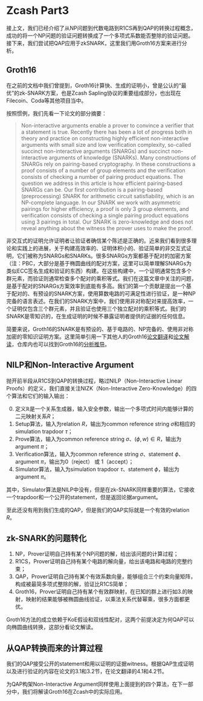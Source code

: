 # Zcash Part3

接上文，我们已经介绍了从NP问题到代数电路到R1CS再到QAP的转换过程概念，成功的将一个NP问题的验证问题转换成了一个多项式系数能否整除的验证问题。接下来，我们尝试把QAP应用于zkSNARK，这里我们用Groth16方案来进行分析。

## Groth16

在之前的文档中我们曾提到，Groth16计算快、生成的证明小，曾是公认的“最优”的zk-SNARK方案，也是Zcash Sapling协议的重要组成部分，也出现在Filecoin、Coda等其他项目当中。

按照惯例，我们先看一下论文的部分摘要：

> Non-interactive arguments enable a prover to convince a verifier that a statement is true. Recently there has been a lot of progress both in theory and practice on constructing highly efficient non-interactive arguments with small size and low verification complexity, so-called succinct non-interactive arguments (SNARGs) and succinct non-interactive arguments of knowledge (SNARKs). Many constructions of SNARGs rely on pairing-based cryptography. In these constructions a proof consists of a number of group elements and the verification consists of checking a number of pairing product equations. The question we address in this article is how efficient pairing-based SNARGs can be. Our first contribution is a pairing-based (preprocessing) SNARK for arithmetic circuit satisfiability, which is an NP-complete language. In our SNARK we work with asymmetric pairings for higher efficiency, a proof is only 3 group elements, and verification consists of checking a single pairing product equations using 3 pairings in total. Our SNARK is zero-knowledge and does not reveal anything about the witness the prover uses to make the proof.

非交互式的证明允许证明者让验证者确信某个陈述是正确的。近来我们看到很多理论和实践上的进展，关于构建高效率的、证明体积小的、验证简单的非交互式证明，它们被称为SNARGs和SNARKs。很多SNARGs方案都基于配对的加密方案（注：PBC，大部分是基于椭圆曲线的配对方案，这里可以简单理解SNARGs为类似ECC签名生成和验证的东西）构建。在这些构建中，一个证明通常包含多个群元素，而验证则通常检查多个配对的乘积等式。我们在这篇文章中关注的问题，是基于配对的SNARGs方案效率到底能有多高。我们的第一个贡献是提出一个基于配对的、有预设的SNARK方案，使用算数电路的可满足性进行验证，是一种NP完备的语言表述。在我们的SNARK方案中，我们使用非对称配对来提高效率，一个证明仅包含三个群元素，并且验证也使用三个独立配对的乘积等式。我们的SNARK是零知识的，在生成证明的时候不暴露证明者提供的证据的任何信息。

简要来说，Groth16的SNARK是有预设的、基于电路的、NP完备的、使用非对称加密的零知识证明方案。这里简单引用一下其他人的Groth16[论文翻译](https://blog.csdn.net/mutourend/article/details/116405240)和[论文解读](https://www.btchangqing.cn/185490.html)，仓库内也可以找到Groth16的[分析推导](./groth16%E6%96%B9%E6%A1%88%E5%88%86%E6%9E%90.pdf)。

## NILP和Non-Interactive Argument

抛开前半段从R1CS到QAP的转换过程，略过NILP（Non-Interactive Linear Proofs）的定义，我们直接关注NIZK（Non-Interactive Zero-Knowledge）的四个算法和它们的输入输出：

0. 定义$\mathbb{R}$是一个关系生成器，输入安全参数，输出一个多项式时间内能够计算的二元映射关系$R$；
1. Setup算法，输入为relation $R$，输出为common reference string $\sigma$和相应的simulation trapdoor $\tau$；
2. Prove算法，输入为common reference string $\sigma$、$(\phi,w)\in R$，输出为argument $\pi$；
3. Verification算法，输入为common reference string $\sigma$、statement $\phi$、argument $\pi$，输出为0（reject） 或 1（accept）；
4. Simulator算法，输入为simulation trapdoor $\tau$、statement $\phi$，输出为argument $\pi$。

其中，Simulator算法是NILP中没有，但是在zk-SNARK同样重要的算法，它接收一个trapdoor和一个公开的statement，但是返回论据argument。

至此还没有用到我们生成的QAP，但是我们的QAP实际就是一个有效的relation $R$。

## zk-SNARK的问题转化

1. NP，Prover证明自己持有某个NP问题的解，给出该问题的计算过程；
2. R1CS，Prover证明自己持有某个电路的解向量，给出该电路和电路的完整约束；
3. QAP，Prover证明自己持有某个有效系数向量，能够组合三个约束向量矩阵，构成被最简多项式整除的解，验证比R1CS简单；
4. Groth16，Prover证明自己持有某个有效群映射，在已知的群上进行如3.的映射，映射的结果能够被椭圆曲线验证，以乘法关系代替幂乘，很多方面都更优。

Groth16方法的成立依赖于KoE假设和双线性配对，这两个前提决定为何QAP可以向椭圆曲线转换，这部分看论文解读。

## 从QAP转换而来的计算过程

我们的QAP接受公开的statement和用以证明的证据witness。根据QAP生成证明以及进行验证的内容在论文的3.1和3.2节，在论文翻译的4.1和4.2节。

为QAP构架Non-Interactive Argument同样使用上面提到的四个算法，在下一部分中，我们将解读Groth16在Zcash中的实际应用。